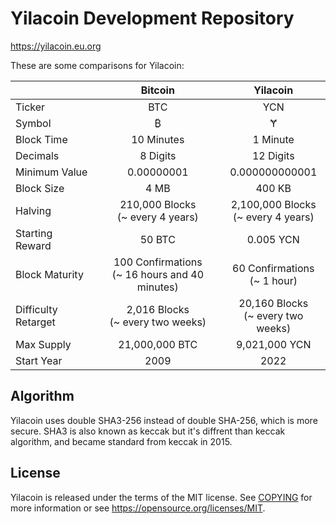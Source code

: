 Yilacoin Development Repository
=====================================

https://yilacoin.eu.org

These are some comparisons for Yilacoin:

|                      | Bitcoin                                         | Yilacoin                                 |
| :----                |     :---:                                       |       :----:                             |
| Ticker               | BTC                                             | YCN                                      |
| Symbol               | ₿                                               | Ɏ                                        |
| Block Time           | 10 Minutes                                      | 1 Minute                                 |
| Decimals             | 8 Digits                                        | 12 Digits                                |
| Minimum Value        | 0.00000001                                      | 0.000000000001                           |
| Block Size           | 4 MB                                            | 400 KB                                   |
| Halving              | 210,000 Blocks<br>(~ every 4 years)             | 2,100,000 Blocks<br>(~ every 4 years)    |
| Starting Reward      | 50 BTC                                          | 0.005 YCN                                |
| Block Maturity       | 100 Confirmations<br>(~ 16 hours and 40 minutes)| 60 Confirmations<br>(~ 1 hour)           |
| Difficulty Retarget  | 2,016 Blocks<br>(~ every two weeks)             | 20,160 Blocks<br>(~ every two weeks)     |
| Max Supply           | 21,000,000 BTC                                  | 9,021,000 YCN                            |
| Start Year           | 2009                                            | 2022                                     |

Algorithm
-------
Yilacoin uses double SHA3-256 instead of double SHA-256, which is more secure. SHA3 is also known as keccak but it's diffrent than keccak algorithm, and became standard from keccak in 2015.

License
-------

Yilacoin is released under the terms of the MIT license. See [COPYING](COPYING) for more
information or see https://opensource.org/licenses/MIT.

